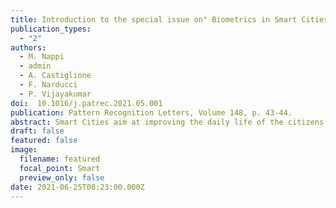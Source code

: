 ```yaml
---
title: Introduction to the special issue on" Biometrics in Smart Cities:Techniques and Applications (BI_SCI)"
publication_types:
  - "2"
authors:
  - M. Nappi
  - admin
  - A. Castiglione
  - F. Narducci
  - P. Vijayakumar
doi:  10.1016/j.patrec.2021.05.001 
publication: Pattern Recognition Letters, Volume 148, p. 43-44.
abstract: Smart Cities aim at improving the daily life of the citizens, by upgrading the services in terms of mobility, communications and power efficiency. Also, by measuring and acquiring the habits of a specific subject, it is meant to offer specific user-oriented services. In this scenario, biometric recognition covers a privileged role. Researchers worldwide agree with the fact that biometric credentials are difficult to be stolen and do not need to be remembered, so making them suitable for on-the-move authentication or video surveillance applications in smart cities environments.
draft: false
featured: false
image:
  filename: featured
  focal_point: Smart
  preview_only: false
date: 2021-06-25T08:23:00.000Z
---
```

